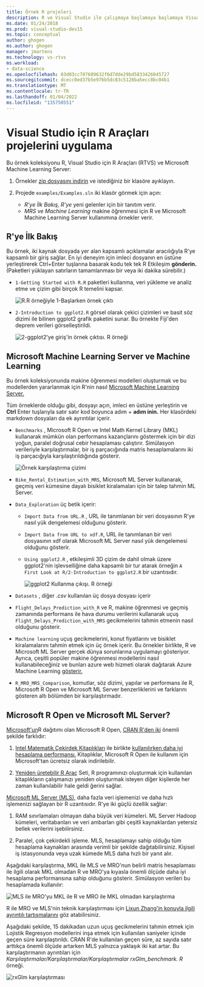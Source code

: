 ```yaml
---
title: Örnek R projeleri
description: R ve Visual Studio ile çalışmaya başlamaya başlamaya Visual Studio.
ms.date: 01/24/2018
ms.prod: visual-studio-dev15
ms.topic: conceptual
author: ghogen
ms.author: ghogen
manager: jmartens
ms.technology: vs-rtvs
ms.workload:
- data-science
ms.openlocfilehash: 03d03cc707689632f6d7dde29bd5833426045727
ms.sourcegitcommit: dcecc0ed37b5e976b5dc83c5128ba5ecc8bc04b1
ms.translationtype: MT
ms.contentlocale: tr-TR
ms.lasthandoff: 01/04/2022
ms.locfileid: "135750551"
---
```

# <a name="r-tools-for-visual-studio-sample-projects"></a>Visual Studio için R Araçları projelerini uygulama

Bu örnek koleksiyonu R, Visual Studio için R Araçları (RTVS) ve Microsoft Machine Learning Server:

1. Örnekler [zip dosyasını indirin](https://github.com/Microsoft/RTVS-docs/archive/master.zip) ve istediğiniz bir klasöre ayıklayın.
1. Projede `examples/Examples.sln` iki klasör görmek için açın:

    - *R'ye İlk Bakış, R'ye* yeni gelenler için bir tanıtım verir.
    - *MRS ve Machine Learning* makine öğrenmesi için R ve Microsoft Machine Learning Server kullanımına örnekler verir.

## <a name="a-first-look-at-r"></a>R'ye İlk Bakış

Bu örnek, iki kaynak dosyada yer alan kapsamlı açıklamalar aracılığıyla R'ye kapsamlı bir giriş sağlar. En iyi deneyim için imleci dosyanın en üstüne yerleştirerek Ctrl+Enter tuşlarına basarak kodu tek tek R Etkileşim **gönderin.** (Paketleri yüklayan satırların tamamlanması bir veya iki dakika sürebilir.)

- `1-Getting Started with R.R` paketleri kullanma, veri yükleme ve analiz etme ve çizim gibi birçok R temelini kapsar.

    ![R.R örneğiyle 1-Başlarken örnek çıktı](media/samples-getting-started-output.png)

- `2-Introduction to ggplot2.R` görsel olarak çekici çizimleri ve basit söz dizimi ile bilinen ggplot2 grafik paketini sunar. Bu örnekte Fiji'den deprem verileri görselleştirildi.

    ![2-ggplot2'ye giriş'in örnek çıktısı. R örneği](media/samples-ggplot-output.png)

## <a name="microsoft-machine-learning-server-and-machine-learning"></a>Microsoft Machine Learning Server ve Machine Learning

Bu örnek koleksiyonunda makine öğrenmesi modelleri oluşturmak ve bu modellerden yararlanmak için R'nin nasıl [Microsoft Machine Learning Server.](/machine-learning-server/what-is-machine-learning-server)

Tüm örneklerde olduğu gibi, dosyayı açın, imleci en üstüne yerleştirin ve **Ctrl** Enter tuşlarıyla satır satır kod boyunca adım + **adım inin.** Her klasördeki markdown dosyaları da ek ayrıntılar içerir.

- `Benchmarks` , Microsoft R Open ve Intel Math Kernel Library (MKL) kullanarak mümkün olan performans kazançlarını göstermek için bir dizi yoğun, paralel doğrusal cebir hesaplaması çalıştırır. Simülasyon verileriyle karşılaştırmalar, bir iş parçacığında matris hesaplamalarını iki iş parçacığıyla karşılaştırıldığında gösterir.

    ![Örnek karşılaştırma çizimi](media/samples-mro-benchmark-plot.png)

- `Bike_Rental_Estimation_with_MRS`, Microsoft ML Server kullanarak, geçmiş veri kümesine dayalı bisiklet kiralamaları için bir talep tahmin ML Server.

- `Data_Exploration` üç betik içerir:

  - `Import Data from URL.R` , URL ile tanımlanan bir veri dosyasının R'ye nasıl yük dengelemesi olduğunu gösterir.
  - `Import Data from URL to xdf.R`, URL ile tanımlanan bir veri dosyasının xdf olarak Microsoft ML Server nasıl yük dengelemesi olduğunu gösterir.
  - `Using ggplot2.R` , etkileşimli 3D çizim de dahil olmak üzere ggplot2'nin işlevselliğine daha kapsamlı bir tur atarak örneğin `A First Look at R/2-Introduction to ggplot2.R` bir uzantısıdır.

      ![ggplot2 Kullanma çıkışı. R örneği](media/samples-3d-interactive.png)

- `Datasets` , diğer *.csv* kullanılan üç dosya dosyası içerir
- `Flight_Delays_Prediction_with_R` ve R, makine öğrenmesi ve geçmiş zamanında performans ile hava durumu verilerini kullanarak uçuş `Flight_Delays_Prediction_with_MRS` gecikmelerini tahmin etmenin nasıl olduğunu gösterir.
- `Machine learning` uçuş gecikmelerini, konut fiyatlarını ve bisiklet kiralamalarını tahmin etmek için üç örnek içerir. Bu örnekler birlikte, R ve Microsoft ML Server gerçek dünya sorunlarına uygulamayı gösteriyor. Ayrıca, çeşitli popüler makine öğrenmesi modellerini nasıl kullanabileceğiniz ve bunları azure web hizmeti olarak dağıtarak Azure Machine Learning [gösterir.](https://azure.microsoft.com/services/machine-learning/)

- `R_MRO_MRS_Comparison`, komutlar, söz dizimi, yapılar ve performans ile R, Microsoft R Open ve Microsoft ML Server benzerliklerini ve farklarını gösteren altı bölümden bir karşılaştırmadır.

## <a name="whats-special-about-microsoft-r-open-and-microsoft-ml-server"></a>Microsoft R Open ve Microsoft ML Server?

[Microsoft'un](https://mran.revolutionanalytics.com/download/)R dağıtımı olan Microsoft R Open, [CRAN R'den iki](https://cran.r-project.org/) önemli şekilde farklıdır:

1. [Intel Matematik Çekirdek Kitaplıkları](https://mran.revolutionanalytics.com/rro/#intelmkl1) ile birlikte [kullanılırken daha iyi hesaplama performansı.](https://software.intel.com/intel-mkl) Kitaplıklar, Microsoft R Open ile kullanım için Microsoft'tan ücretsiz olarak indirilebilir.

1. [Yeniden üretebilir R Araç](https://mran.revolutionanalytics.com/rro/#reproducibility) Seti, R programınızı oluşturmak için kullanılan kitaplıkların çalışmanızı yeniden oluşturmak isteyen diğer kişilerde her zaman kullanılabilir hale geldi ğerini sağlar.

[Microsoft ML Server (MLS),](/machine-learning-server/what-is-machine-learning-server) daha fazla veri işlemenizi ve daha hızlı işlemenizi sağlayan bir R uzantısıdır. R'ye iki güçlü özellik sağlar:

1. RAM sınırlamaları olmayan daha büyük veri kümeleri. ML Server Hadoop kümeleri, veritabanları ve veri ambarları gibi çeşitli kaynaklardan yetersiz bellek verilerini işebilirsiniz.

1. Paralel, çok çekirdekli işleme. MLS, hesaplamayı sahip olduğu tüm hesaplama kaynakları arasında verimli bir şekilde dağıtabilirsiniz. Kişisel iş istasyonunda veya uzak kümede MLS daha hızlı bir yanıt alır.

Aşağıdaki karşılaştırma, MKL ile MLS ve MRO'nun belirli matris hesaplaması ile ilgili olarak MKL olmadan R ve MRO'ya kıyasla önemli ölçüde daha iyi hesaplama performansına sahip olduğunu gösterir. Simülasyon verileri bu hesaplamada kullanılır:

![MLS ile MRO'yu MKL ile R ve MRO ile MKL olmadan karşılaştırma](media/samples-speed-comparison.png)

R ile MRO ve MLS'nin teknik karşılaştırması için [Lixun Zhang'in konuyla ilgili ayrıntılı tartışmalarını](http://htmlpreview.github.io/?https://github.com/lixzhang/R-MRO-MRS/blob/master/Introduction_to_MRO_and_MRS.html) göz atabilirsiniz.

Aşağıdaki şekilde, 15 dakikadan uzun uçuş gecikmelerini tahmin etmek için Lojistik Regresyon modellerini inşa etmek için kullanılan saniyeler içinde geçen süre karşılaştırıldı.  CRAN R'de kullanılan geçen süre, az sayıda satır arttıkça önemli ölçüde artarken MLS yalnızca yaklaşık iki kat artar. Bu karşılaştırmanın ayrıntıları için *Karşılaştırmalar/Karşılaştırmalar/Karşılaştırmalar rxGlm_benchmark. R* örneği.

![rxGlm karşılaştırması](media/samples-rxGLM-benchmark.png)
